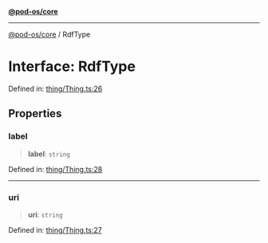 [**@pod-os/core**](../README.md)

***

[@pod-os/core](../globals.md) / RdfType

# Interface: RdfType

Defined in: [thing/Thing.ts:26](https://github.com/pod-os/PodOS/blob/5f8057b37a40843b32a1365a54e4283e9f14e36c/core/src/thing/Thing.ts#L26)

## Properties

### label

> **label**: `string`

Defined in: [thing/Thing.ts:28](https://github.com/pod-os/PodOS/blob/5f8057b37a40843b32a1365a54e4283e9f14e36c/core/src/thing/Thing.ts#L28)

***

### uri

> **uri**: `string`

Defined in: [thing/Thing.ts:27](https://github.com/pod-os/PodOS/blob/5f8057b37a40843b32a1365a54e4283e9f14e36c/core/src/thing/Thing.ts#L27)
